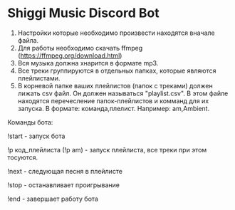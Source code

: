 # Shiggi Music Discord Bot
1) Настройки которые необходимо произвести находятся вначале файла.
2) Для работы необходимо скачать ffmpeg (https://ffmpeg.org/download.html)
3) Вся музыка должна хнарится в формате mp3.
4) Все треки группируются в отдельных папках, которые являются плейлистами. 
5) В корневой папке ваших плейлистов (папок с треками) должен лижать csv файл. Он должен называться "playlist.csv". В этом файле находятся перечесление папок-плейлистов и комманд для их запуска. В формате: команда,плелист. Например: am,Ambient.

Команды бота:

!start - запуск бота

!p код_плейлиста (!p am) - запуск плейлиста, все треки при этом тосуются.

!next - следующая песня в плейлисте

!stop - останавливает проигрывание

!end - завершает работу бота
